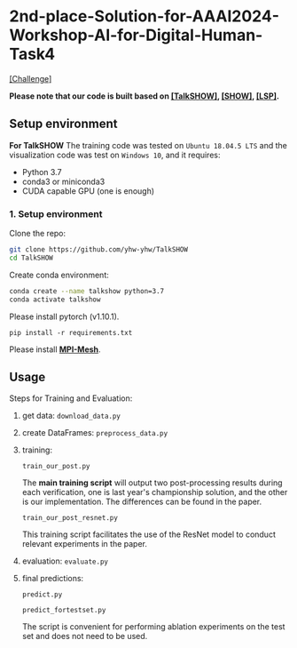 # 2nd-place-Solution-for-AAAI2024-Workshop-AI-for-Digital-Human-Task4



[[Challenge]](https://digitalhumanworkshop.github.io/)

**Please note that our code is built based on [[TalkSHOW]](https://github.com/yhw-yhw/TalkSHOW), [[SHOW]](https://github.com/yhw-yhw/SHOW), [[LSP]](https://github.com/YuanxunLu/LiveSpeechPortraits).**

## Setup environment
**For TalkSHOW**
The training code was tested on `Ubuntu 18.04.5 LTS` and the visualization code was test on `Windows 10`, and it requires:

* Python 3.7
* conda3 or miniconda3
* CUDA capable GPU (one is enough)



### 1. Setup environment

Clone the repo:
  ```bash
  git clone https://github.com/yhw-yhw/TalkSHOW
  cd TalkSHOW
  ```  
Create conda environment:
```bash
conda create --name talkshow python=3.7
conda activate talkshow
```
Please install pytorch (v1.10.1).

    pip install -r requirements.txt
    
Please install [**MPI-Mesh**](https://github.com/MPI-IS/mesh).

## Usage

Steps for Training and Evaluation:

1. get data: `download_data.py`
2. create DataFrames: `preprocess_data.py`
3. training:
   
   `train_our_post.py`
   
   The **main training script** will output two post-processing results during each verification, one is last year's championship solution, and the other is our implementation. The differences can be found in the paper.

   `train_our_post_resnet.py`

   This training script facilitates the use of the ResNet model to conduct relevant experiments in the paper.
   
5. evaluation: `evaluate.py`
   
7. final predictions:
   
    `predict.py`
   
   
   `predict_fortestset.py`
   
   
   The script is convenient for performing ablation experiments on the test set and does not need to be used.
